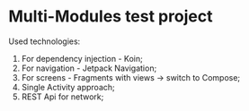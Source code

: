 # Multi-Modules test project

Used technologies:
1. For dependency injection - Koin;
2. For navigation - Jetpack Navigation;
3. For screens - Fragments with views -> switch to Compose;
4. Single Activity approach;
5. REST Api for network;
